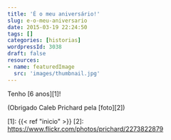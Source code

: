 ```yaml
---
title: 'É o meu aniversário!'
slug: e-o-meu-aniversario
date: 2015-03-19 22:24:50
tags: []
categories: [historias]
wordpressId: 3038
draft: false
resources:
- name: featuredImage
  src: 'images/thumbnail.jpg'
---
```

Tenho [6 anos][1]!

(Obrigado Caleb Prichard pela [foto][2])

   [1]: {{< ref "inicio" >}}
   [2]: https://www.flickr.com/photos/prichard/2273822879
